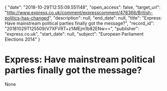 {
  "date": "2018-10-29T12:55:09.551148", 
  "open_access": false, 
  "target_url": "http://www.express.co.uk/comment/expresscomment/478366/British-politics-has-changed", 
  "description": null, 
  "end_date": null, 
  "title": "Express: Have mainstream political parties finally got the message?", 
  "record_id": "20181029T125509/V7XFVRT+z1iMEjm1b82ENw==", 
  "publisher": "express.co.uk", 
  "start_date": null, 
  "subject": "European Parliament Elections 2014"
}

# Express: Have mainstream political parties finally got the message?

None